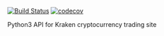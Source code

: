 [![Build Status](https://travis-ci.com/SnarkAttack/krakencli.svg?branch=master)](https://travis-ci.com/SnarkAttack/krakencli) [![codecov](https://codecov.io/gh/SnarkAttack/krakencli/branch/master/graph/badge.svg?token=RzetVlXlIJ)](https://codecov.io/gh/SnarkAttack/krakencli)

Python3 API for Kraken cryptocurrency trading site
